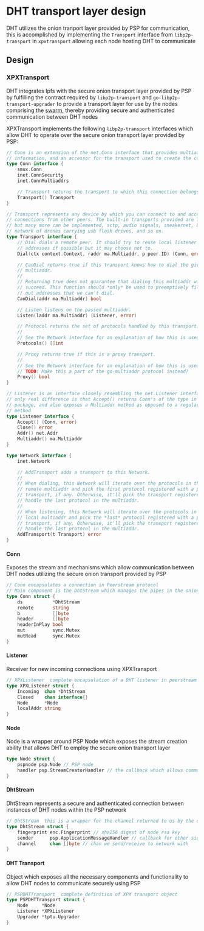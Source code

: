 # DHT transport layer design

DHT utilizes the onion tranport layer provided by PSP for communication, this is accomplished by implementing the `Transport` interface from `libp2p-transport` in `xpxtransport` allowing each node hosting DHT to communicate

## Design

### XPXTransport

DHT integrates Ipfs with the secure onion transport layer provided by PSP by fulfilling the contract required by `libp2p-transport` and `go-libp2p-transport-upgrader` to provide a transport layer for use by the nodes comprising the [swarm](github.com/libp2p/go-libp2p-swarm), thereby providing secure and authenticated communication between DHT nodes

XPXTransport implements the following `libp2p-transport` interfaces which allow DHT to operate over the secure onion transport layer provided by PSP:

```go
// Conn is an extension of the net.Conn interface that provides multiaddr
// information, and an accessor for the transport used to create the conn
type Conn interface {
	smux.Conn
	inet.ConnSecurity
	inet.ConnMultiaddrs

	// Transport returns the transport to which this connection belongs.
	Transport() Transport
}

// Transport represents any device by which you can connect to and accept
// connections from other peers. The built-in transports provided are TCP and UTP
// but many more can be implemented, sctp, audio signals, sneakernet, UDT, a
// network of drones carrying usb flash drives, and so on.
type Transport interface {
	// Dial dials a remote peer. It should try to reuse local listener
	// addresses if possible but it may choose not to.
	Dial(ctx context.Context, raddr ma.Multiaddr, p peer.ID) (Conn, error)

	// CanDial returns true if this transport knows how to dial the given
	// multiaddr.
	//
	// Returning true does not guarantee that dialing this multiaddr will
	// succeed. This function should *only* be used to preemptively filter
	// out addresses that we can't dial.
	CanDial(addr ma.Multiaddr) bool

	// Listen listens on the passed multiaddr.
	Listen(laddr ma.Multiaddr) (Listener, error)

	// Protocol returns the set of protocols handled by this transport.
	//
	// See the Network interface for an explanation of how this is used.
	Protocols() []int

	// Proxy returns true if this is a proxy transport.
	//
	// See the Network interface for an explanation of how this is used.
	// TODO: Make this a part of the go-multiaddr protocol instead?
	Proxy() bool
}

// Listener is an interface closely resembling the net.Listener interface.  The
// only real difference is that Accept() returns Conn's of the type in this
// package, and also exposes a Multiaddr method as opposed to a regular Addr
// method
type Listener interface {
	Accept() (Conn, error)
	Close() error
	Addr() net.Addr
	Multiaddr() ma.Multiaddr
}

type Network interface {
	inet.Network

	// AddTransport adds a transport to this Network.
	//
	// When dialing, this Network will iterate over the protocols in the
	// remote multiaddr and pick the first protocol registered with a proxy
	// transport, if any. Otherwise, it'll pick the transport registered to
	// handle the last protocol in the multiaddr.
	//
	// When listening, this Network will iterate over the protocols in the
	// local multiaddr and pick the *last* protocol registered with a proxy
	// transport, if any. Otherwise, it'll pick the transport registered to
	// handle the last protocol in the multiaddr.
	AddTransport(t Transport) error
}
```

#### Conn

Exposes the stream and mechanisms which allow communication between DHT nodes utilizing the secure onion transport provided by PSP

```go
// Conn encapsulates a connection in Peerstream protocol
// Main component is the DhtStream which manages the pipes in the onion layer
type Conn struct {
	ds           *DhtStream
	remote       string
	b            []byte
	header       []byte
	headerInPlay bool
	mut          sync.Mutex
	mutRead      sync.Mutex
}
```

#### Listener

Receiver for new incoming connections using XPXTransport

```go
// XPXListener  complete encapsulation of a DHT listener in peerstream protocol
type XPXListener struct {
	Incoming  chan *DhtStream
	Closed    chan interface{}
	Node      *Node
	localAddr string
}
```

#### Node

Node is a wrapper around PSP Node which exposes the stream creation ability that allows DHT to employ the secure onion transport layer

```go
type Node struct {
	pspnode psp.Node // PSP node
	handler psp.StreamCreatorHandler // the callback which allows communication between endpoints of a stream
}
```

#### DhtStream

DhtStream represents a secure and authenticated connection between instances of DHT nodes within the PSP network

```go
// DhtStream  this is a wrapper for the channel returned to us by the onion layer
type DhtStream struct {
	fingerprint enc.Fingerprint // sha256 digest of node rsa key
	sender      psp.ApplicationMessageHandler // callback for other side
	channel     chan []byte // chan we send/receive to network with
}
```

#### DHT Transport

Object which exposes all the necessary components and functionality to allow DHT nodes to communicate securely using PSP

```go
// PSPDHTTransport  complete definition of XPX transport object
type PSPDHTTransport struct {
	Node     *Node
	Listener *XPXListener
	Upgrader *tptu.Upgrader
}
```